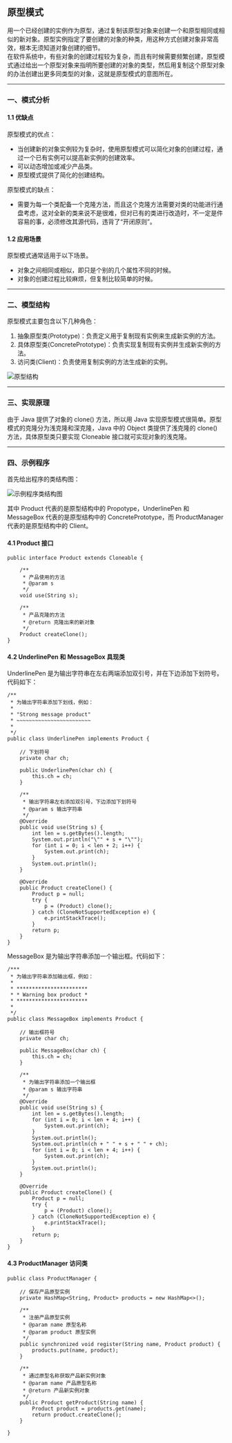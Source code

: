 ## 原型模式

用一个已经创建的实例作为原型，通过复制该原型对象来创建一个和原型相同或相似的新对象。原型实例指定了要创建的对象的种类，用这种方式创建对象非常高效，根本无须知道对象创建的细节。  
在软件系统中，有些对象的创建过程较为复杂，而且有时候需要频繁创建，原型模式通过给出一个原型对象来指明所要创建的对象的类型，然后用复制这个原型对象的办法创建出更多同类型的对象，这就是原型模式的意图所在。

---

### 一、模式分析

#### 1.1 优缺点

原型模式的优点：
- 当创建新的对象实例较为复杂时，使用原型模式可以简化对象的创建过程，通过一个已有实例可以提高新实例的创建效率。
- 可以动态增加或减少产品类。
- 原型模式提供了简化的创建结构。

原型模式的缺点：
- 需要为每一个类配备一个克隆方法，而且这个克隆方法需要对类的功能进行通盘考虑，这对全新的类来说不是很难，但对已有的类进行改造时，不一定是件容易的事，必须修改其源代码，违背了“开闭原则”。

#### 1.2 应用场景

原型模式通常适用于以下场景。
- 对象之间相同或相似，即只是个别的几个属性不同的时候。
- 对象的创建过程比较麻烦，但复制比较简单的时候。

---

### 二、模型结构

原型模式主要包含以下几种角色：
1. 抽象原型类(Prototype)：负责定义用于复制现有实例来生成新实例的方法。
2. 具体原型类(ConcretePrototype)：负责实现复制现有实例并生成新实例的方法。
3. 访问类(Client)：负责使用复制实例的方法生成新的实例。

![原型结构](./assets/propotype.png)

---

### 三、实现原理

由于 Java 提供了对象的 clone() 方法，所以用 Java 实现原型模式很简单。原型模式的克隆分为浅克隆和深克隆，Java 中的 Object 类提供了浅克隆的 clone() 方法，具体原型类只要实现 Cloneable 接口就可实现对象的浅克隆。

---

### 四、示例程序

首先给出程序的类结构图：

![示例程序类结构图](./assets/product_propotype.png)

其中 Product 代表的是原型结构中的 Propotype，UnderlinePen 和 MessageBox 代表的是原型结构中的 ConcretePrototype，而 ProductManager 代表的是原型结构中的 Client。

#### 4.1 Product 接口

```
public interface Product extends Cloneable {

    /**
     * 产品使用的方法
     * @param s
     */
    void use(String s);

    /**
     * 产品克隆的方法
     * @return 克隆出来的新对象
     */
    Product createClone();
}
```

#### 4.2 UnderlinePen 和 MessageBox 具现类

UnderlinePen 是为输出字符串在左右两端添加双引号，并在下边添加下划符号。代码如下：

```
/**
 * 为输出字符串添加下划线，例如：
 *
 * "Strong message product"
 * ~~~~~~~~~~~~~~~~~~~~~~~~
 *
 */
public class UnderlinePen implements Product {

    // 下划符号
    private char ch;

    public UnderlinePen(char ch) {
        this.ch = ch;
    }

    /**
     * 输出字符串左右添加双引号，下边添加下划符号
     * @param s 输出字符串
     */
    @Override
    public void use(String s) {
        int len = s.getBytes().length;
        System.out.println("\"" + s + "\"");
        for (int i = 0; i < len + 2; i++) {
            System.out.print(ch);
        }
        System.out.println();
    }

    @Override
    public Product createClone() {
        Product p = null;
        try {
            p = (Product) clone();
        } catch (CloneNotSupportedException e) {
            e.printStackTrace();
        }
        return p;
    }
}
```

MessageBox 是为输出字符串添加一个输出框。代码如下：

```
/***
 * 为输出字符串添加输出框，例如：
 *
 * ***********************
 * * Warning box product *
 * ***********************
 *
 */
public class MessageBox implements Product {

    // 输出框符号
    private char ch;

    public MessageBox(char ch) {
        this.ch = ch;
    }

    /**
     * 为输出字符串添加一个输出框
     * @param s 输出字符串
     */
    @Override
    public void use(String s) {
        int len = s.getBytes().length;
        for (int i = 0; i < len + 4; i++) {
            System.out.print(ch);
        }
        System.out.println();
        System.out.println(ch + " " + s + " " + ch);
        for (int i = 0; i < len + 4; i++) {
            System.out.print(ch);
        }
        System.out.println();
    }

    @Override
    public Product createClone() {
        Product p = null;
        try {
            p = (Product) clone();
        } catch (CloneNotSupportedException e) {
            e.printStackTrace();
        }
        return p;
    }
}
```

#### 4.3 ProductManager 访问类

```
public class ProductManager {

    // 保存产品原型实例
    private HashMap<String, Product> products = new HashMap<>();

    /**
     * 注册产品原型实例
     * @param name 原型名称
     * @param product 原型实例
     */
    public synchronized void register(String name, Product product) {
        products.put(name, product);
    }

    /**
     * 通过原型名称获取产品新实例对象
     * @param name 产品原型名称
     * @return 产品新实例对象
     */
    public Product getProduct(String name) {
        Product product = products.get(name);
        return product.createClone();
    }

}
```
